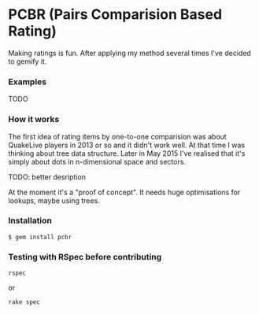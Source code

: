 # PCBR (Pairs Comparision Based Rating)

Making ratings is fun. After applying my method several times I've decided to gemify it.

### Examples

TODO

### How it works

The first idea of rating items by one-to-one comparision was about QuakeLive players in 2013 or so and it didn't work well. At that time I was thinking about tree data structure. Later in May 2015 I've realised that it's simply about dots in n-dimensional space and sectors.

TODO: better desription

At the moment it's a "proof of concept". It needs huge optimisations for lookups, maybe using trees.

### Installation

    $ gem install pcbr

### Testing with RSpec before contributing

    rspec

or

    rake spec

